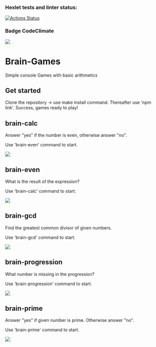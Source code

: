 ### Hexlet tests and linter status:
[![Actions Status](https://github.com/Polina2603/frontend-project-44/workflows/hexlet-check/badge.svg)](https://github.com/Polina2603/frontend-project-44/actions) <br>
### Badge CodeClimate
<a href="https://codeclimate.com/github/Polina2603/frontend-project-44/maintainability"><img src="https://api.codeclimate.com/v1/badges/9546574537b5421ee76c/maintainability" /></a>
<h1>Brain-Games</h1>
<p>Simple console Games with basic arithmetics</p>
<h2>Get started</h2>
<p>Clone the repository -> use make install command. Thereafter use 'npm link'. Success, games ready to play!<p>
<h2>brain-calc</h2>
<p>Answer "yes" if the number is even, otherwise answer "no".</p>
<p>Use 'brain-even' command to start.</p>
<a href="https://asciinema.org/a/YncJNbdQpanrAWCv2eA1teVar" target="_blank"><img src="https://asciinema.org/a/YncJNbdQpanrAWCv2eA1teVar.svg" /></a>
<h2>brain-even</h2>
<p>What is the result of the expression?</p>
<p>Use 'brain-calc' command to start.</p>
<a href="https://asciinema.org/a/ut8oqDZFLRLh0JPGnwIliThep" target="_blank"><img src="https://asciinema.org/a/ut8oqDZFLRLh0JPGnwIliThep.svg" /></a>
<h2>brain-gcd</h2>
<p>Find the greatest common divisor of given numbers.</p>
<p>Use 'brain-gcd' command to start.</p>
<a href="https://asciinema.org/a/ozg0CS2QHmDWSaOkgfnd4ON5R" target="_blank"><img src="https://asciinema.org/a/ozg0CS2QHmDWSaOkgfnd4ON5R.svg" /></a>
<h2>brain-progression</h2>
<p>What number is missing in the progression?</p>
<p>Use 'brain-progression' command to start.</p>
<a href="https://asciinema.org/a/eFxLSmUDujv3p57SrEqZOWmLP" target="_blank"><img src="https://asciinema.org/a/eFxLSmUDujv3p57SrEqZOWmLP.svg" /></a>
<h2>brain-prime</h2>
<p>Answer "yes" if given number is prime. Otherwise answer "no".</p>
<p>Use 'brain-prime' command to start.</p>
<a href="https://asciinema.org/a/tZAqm2wA1KVH1OwGcZ0UMy1VN" target="_blank"><img src="https://asciinema.org/a/tZAqm2wA1KVH1OwGcZ0UMy1VN.svg" /></a>